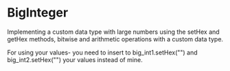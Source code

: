 # BigInteger
Implementing a custom data type with large numbers using the setHex and getHex methods, bitwise and arithmetic operations with a custom data type.

For using your values- you need to insert to big_int1.setHex("") and big_int2.setHex("") your values instead of mine.
